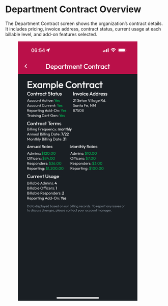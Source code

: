 # Department Contract Overview

The Department Contract screen shows the organization’s contract details. It includes pricing, invoice address, contract status, current usage at each billable level, and add-on features selected.

<figure><img src="../../../.gitbook/assets/1.0.0-orgs-contract.PNG" alt="" width="375"><figcaption></figcaption></figure>
